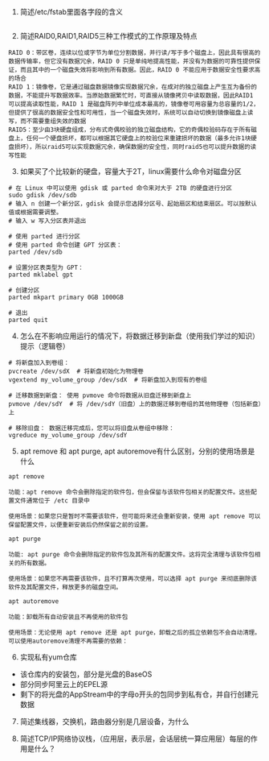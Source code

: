 1. 简述/etc/fstab里面各字段的含义
```shell

```

2. 简述RAID0,RAID1,RAID5三种工作模式的工作原理及特点
```
RAID 0：带区卷，连续以位或字节为单位分割数据，并行读/写于多个磁盘上，因此具有很高的数据传输率，但它没有数据冗余，RAID 0 只是单纯地提高性能，并没有为数据的可靠性提供保证，而且其中的一个磁盘失效将影响到所有数据。因此，RAID 0 不能应用于数据安全性要求高的场合
RAID 1：镜像卷，它是通过磁盘数据镜像实现数据冗余，在成对的独立磁盘上产生互为备份的数据，不能提升写数据效率。当原始数据繁忙时，可直接从镜像拷贝中读取数据，因此RAID1 可以提高读取性能，RAID 1 是磁盘阵列中单位成本最高的，镜像卷可用容量为总容量的1/2，但提供了很高的数据安全性和可用性，当一个磁盘失效时，系统可以自动切换到镜像磁盘上读写，而不需要重组失效的数据
RAID5：至少由3块硬盘组成，分布式奇偶校验的独立磁盘结构，它的奇偶校验码存在于所有磁盘上，任何一个硬盘损坏，都可以根据其它硬盘上的校验位来重建损坏的数据（最多允许1块硬盘损坏），所以raid5可以实现数据冗余，确保数据的安全性，同时raid5也可以提升数据的读写性能
```

3. 如果买了个比较新的硬盘，容量大于2T，linux需要什么命令对磁盘分区
```shell
# 在 Linux 中可以使用 gdisk 或 parted 命令来对大于 2TB 的硬盘进行分区
sudo gdisk /dev/sdb
# 输入 n 创建一个新分区，gdisk 会提示您选择分区号、起始扇区和结束扇区。可以按默认值或根据需要调整。
# 输入 w 写入分区表并退出

# 使用 parted 进行分区
# 使用 parted 命令创建 GPT 分区表：
parted /dev/sdb

# 设置分区表类型为 GPT：
parted mklabel gpt

# 创建分区
parted mkpart primary 0GB 1000GB

# 退出
parted quit
```


4. 怎么在不影响应用运行的情况下，将数据迁移到新盘（使用我们学过的知识）
提示（逻辑卷）
```shell
# 将新盘加入到卷组：
pvcreate /dev/sdX  # 将新盘初始化为物理卷
vgextend my_volume_group /dev/sdX  # 将新盘加入到现有的卷组

# 迁移数据到新盘： 使用 pvmove 命令将数据从旧盘迁移到新盘上
pvmove /dev/sdY  # 将 /dev/sdY（旧盘）上的数据迁移到卷组的其他物理卷（包括新盘）上

# 移除旧盘： 数据迁移完成后，您可以将旧盘从卷组中移除：
vgreduce my_volume_group /dev/sdY
```

5. apt remove 和 apt purge, apt autoremove有什么区别，分别的使用场景是什么

```shell
apt remove

功能：apt remove 命令会删除指定的软件包，但会保留与该软件包相关的配置文件。这些配置文件通常位于 /etc 目录中

使用场景：如果您只是暂时不需要该软件，但可能将来还会重新安装，使用 apt remove 可以保留配置文件，以便重新安装后仍然保留之前的设置。

apt purge

功能: apt purge 命令会删除指定的软件包及其所有的配置文件。这将完全清理与该软件包相关的所有数据。

使用场景：如果您不再需要该软件，且不打算再次使用，可以选择 apt purge 来彻底删除该软件及其配置文件，释放更多的磁盘空间。

apt autoremove

功能：卸载所有自动安装且不再使用的软件包

使用场景：无论使用 apt remove 还是 apt purge，卸载之后的孤立依赖包不会自动清理。可以使用autoremove清理不再需要的依赖：
```

6. 实现私有yum仓库
- 该仓库内的安装包，部分是光盘的BaseOS
- 部分同步阿里云上的EPEL源
- 剩下的将光盘的AppStream中的字母o开头的包同步到私有仓，并自行创建元数据


7. 简述集线器，交换机，路由器分别是几层设备，为什么


8. 简述TCP/IP网络协议栈，（应用层，表示层，会话层统一算应用层）每层的作用是什么？